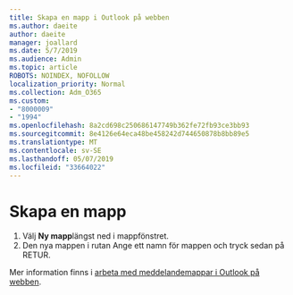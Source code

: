 ```yaml
---
title: Skapa en mapp i Outlook på webben
ms.author: daeite
author: daeite
manager: joallard
ms.date: 5/7/2019
ms.audience: Admin
ms.topic: article
ROBOTS: NOINDEX, NOFOLLOW
localization_priority: Normal
ms.collection: Adm_O365
ms.custom:
- "8000009"
- "1994"
ms.openlocfilehash: 8a2cd698c250686147749b362fe72fb93ce3bb93
ms.sourcegitcommit: 8e4126e64eca48be458242d744650878b8bb89e5
ms.translationtype: MT
ms.contentlocale: sv-SE
ms.lasthandoff: 05/07/2019
ms.locfileid: "33664022"
---
```

# <a name="create-a-folder"></a>Skapa en mapp

1. Välj **Ny mapp**längst ned i mappfönstret.
2. Den nya mappen i rutan Ange ett namn för mappen och tryck sedan på RETUR.

Mer information finns i [arbeta med meddelandemappar i Outlook på webben](https://support.office.com/article/ae0f10d6-54e7-4f29-acd3-78cdc3fdcb9f).